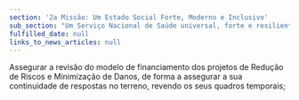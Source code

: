 ```yaml
---
section: '2a Missão: Um Estado Social Forte, Moderno e Inclusivo'
sub_section: "Um Serviço Nacional de Saúde universal, forte e resiliente"
fulfilled_date: null
links_to_news_articles: null
---
```


Assegurar a revisão do modelo de financiamento dos projetos de Redução de Riscos e Minimização de Danos, de forma a assegurar a sua continuidade de respostas no terreno, revendo os seus quadros temporais;